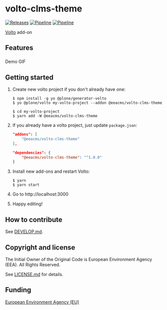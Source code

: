 # volto-clms-theme
[![Releases](https://img.shields.io/github/v/release/eea/volto-clms-theme)](https://github.com/eea/volto-clms-theme/releases)
[![Pipeline](https://ci.eionet.europa.eu/buildStatus/icon?job=volto-addons%2Fvolto-clms-theme%2Fmaster&subject=master)](https://ci.eionet.europa.eu/view/Github/job/volto-addons/job/volto-clms-theme/job/master/display/redirect)
[![Pipeline](https://ci.eionet.europa.eu/buildStatus/icon?job=volto-addons%2Fvolto-clms-theme%2Fdevelop&subject=develop)](https://ci.eionet.europa.eu/view/Github/job/volto-addons/job/volto-clms-theme/job/develop/display/redirect)

[Volto](https://github.com/plone/volto) add-on

## Features

###

Demo GIF

## Getting started

1. Create new volto project if you don't already have one:

   ```
   $ npm install -g yo @plone/generator-volto
   $ yo @plone/volto my-volto-project --addon @eeacms/volto-clms-theme

   $ cd my-volto-project
   $ yarn add -W @eeacms/volto-clms-theme
   ```

1. If you already have a volto project, just update `package.json`:

   ```JSON
   "addons": [
       "@eeacms/volto-clms-theme"
   ],

   "dependencies": {
       "@eeacms/volto-clms-theme": "^1.0.0"
   }
   ```

1. Install new add-ons and restart Volto:

   ```
   $ yarn
   $ yarn start
   ```

1. Go to http://localhost:3000

1. Happy editing!

## How to contribute

See [DEVELOP.md](https://github.com/eea/volto-clms-theme/blob/master/DEVELOP.md).

## Copyright and license

The Initial Owner of the Original Code is European Environment Agency (EEA).
All Rights Reserved.

See [LICENSE.md](https://github.com/eea/volto-clms-theme/blob/master/LICENSE.md) for details.

## Funding

[European Environment Agency (EU)](http://eea.europa.eu)
